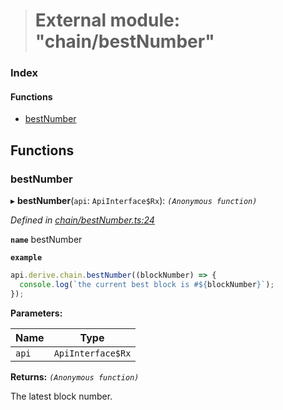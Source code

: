 > # External module: "chain/bestNumber"

### Index

#### Functions

* [bestNumber](_chain_bestnumber_.md#bestnumber)

## Functions

###  bestNumber

▸ **bestNumber**(`api`: `ApiInterface$Rx`): *`(Anonymous function)`*

*Defined in [chain/bestNumber.ts:24](https://github.com/polkadot-js/api/blob/01eaef2/packages/api-derive/src/chain/bestNumber.ts#L24)*

**`name`** bestNumber

**`example`** 
<BR>

```javascript
api.derive.chain.bestNumber((blockNumber) => {
  console.log(`the current best block is #${blockNumber}`);
});
```

**Parameters:**

Name | Type |
------ | ------ |
`api` | `ApiInterface$Rx` |

**Returns:** *`(Anonymous function)`*

The latest block number.